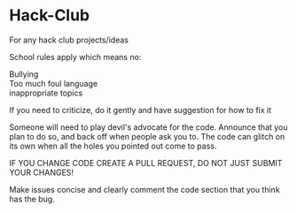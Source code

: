 # Hack-Club
For any hack club projects/ideas

School rules apply which means no:

Bullying       
Too much foul language    
inappropriate topics
    
If you need to criticize, do it gently and have suggestion for how to fix it

Someone will need to play devil's advocate for the code. Announce that you plan to do so, and back off when people ask you to. 
The code can glitch on its own when all the holes you pointed out come to pass.

IF YOU CHANGE CODE CREATE A PULL REQUEST, DO NOT JUST SUBMIT YOUR CHANGES!

Make issues concise and clearly comment the code section that you think has the bug.
